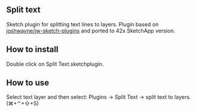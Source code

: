 ## Split text
Sketch plugin for splitting text lines to layers. Plugin based on [joshwayne/jw-sketch-plugins](https://github.com/joshwayne/jw-sketch-plugins/blob/master/Text/Split%20Combine%20Text.sketchplugin/Contents/Sketch/split.cocoascript) and ported to 42x SketchApp version.

## How to install
Double click on Split Text.sketchplugin.

## How to use
Select text layer and then select: Plugins -> Split Text -> split text to layers. (⌘+⌃+⇧+S)